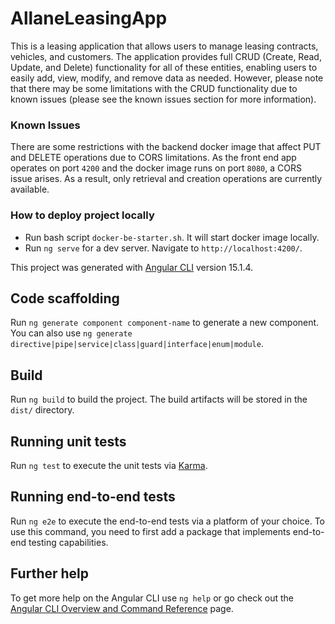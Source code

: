 # AllaneLeasingApp

This is a leasing application that allows users to manage leasing contracts, vehicles, and customers. The application provides full CRUD (Create, Read, Update, and Delete) functionality for all of these entities, enabling users to easily add, view, modify, and remove data as needed. However, please note that there may be some limitations with the CRUD functionality due to known issues (please see the known issues section for more information).

### Known Issues

There are some restrictions with the backend docker image that affect PUT and DELETE operations due to CORS limitations. As the front end app operates on port `4200` and the docker image runs on port `8080`, a CORS issue arises. As a result, only retrieval and creation operations are currently available.

### How to deploy project locally

- Run bash script `docker-be-starter.sh`. It will start docker image locally.
- Run `ng serve` for a dev server. Navigate to `http://localhost:4200/`.

This project was generated with [Angular CLI](https://github.com/angular/angular-cli) version 15.1.4.

## Code scaffolding

Run `ng generate component component-name` to generate a new component. You can also use `ng generate directive|pipe|service|class|guard|interface|enum|module`.

## Build

Run `ng build` to build the project. The build artifacts will be stored in the `dist/` directory.

## Running unit tests

Run `ng test` to execute the unit tests via [Karma](https://karma-runner.github.io).

## Running end-to-end tests

Run `ng e2e` to execute the end-to-end tests via a platform of your choice. To use this command, you need to first add a package that implements end-to-end testing capabilities.

## Further help

To get more help on the Angular CLI use `ng help` or go check out the [Angular CLI Overview and Command Reference](https://angular.io/cli) page.

